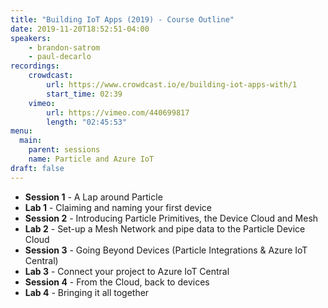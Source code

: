 ```yaml
---
title: "Building IoT Apps (2019) - Course Outline"
date: 2019-11-20T18:52:51-04:00
speakers:
    - brandon-satrom
    - paul-decarlo
recordings:
    crowdcast:
        url: https://www.crowdcast.io/e/building-iot-apps-with/1
        start_time: 02:39
    vimeo:
        url: https://vimeo.com/440699817
        length: "02:45:53"
menu:
  main:
    parent: sessions
    name: Particle and Azure IoT
draft: false
---
```


- **Session 1** - A Lap around Particle
- **Lab 1** - Claiming and naming your first device
- **Session 2** - Introducing Particle Primitives, the Device Cloud and Mesh
- **Lab 2** - Set-up a Mesh Network and pipe data to the Particle Device Cloud
- **Session 3** - Going Beyond Devices (Particle Integrations & Azure IoT Central)
- **Lab 3** - Connect your project to Azure IoT Central
- **Session 4** - From the Cloud, back to devices
- **Lab 4** - Bringing it all together
